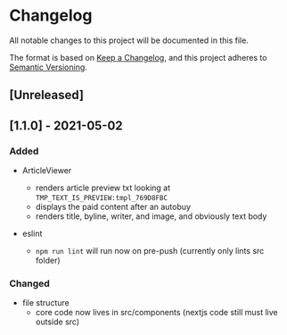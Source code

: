 # Changelog
All notable changes to this project will be documented in this file.

The format is based on [Keep a Changelog](https://keepachangelog.com/en/1.0.0/),
and this project adheres to [Semantic Versioning](https://semver.org/spec/v2.0.0.html).

## [Unreleased]

## [1.1.0] - 2021-05-02
### Added
 - ArticleViewer
    - renders article preview txt looking at `TMP_TEXT_IS_PREVIEW:tmpl_769D8FBC`
    - displays the paid content after an autobuy
    - renders title, byline, writer, and image, and obviously text body
    
 - eslint
    - `npm run lint` will run now on pre-push (currently only lints src folder)
    
### Changed
 - file structure
    - core code now lives in src/components (nextjs code still must live outside src)
